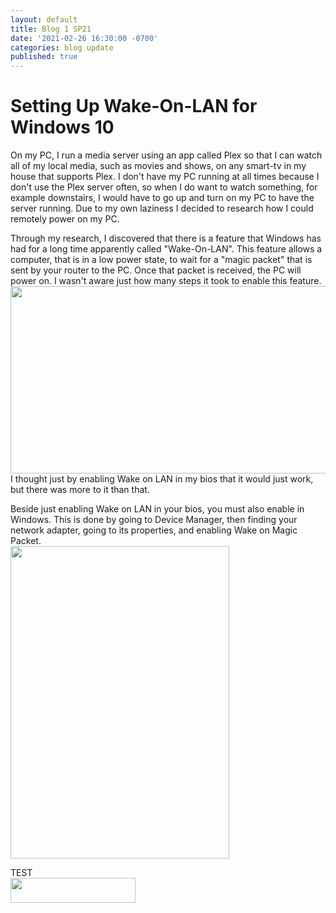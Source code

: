 ```yaml
---
layout: default
title: Blog 1 SP21
date: '2021-02-26 16:30:00 -0700'
categories: blog update
published: true
---
```

<h1>Setting Up Wake-On-LAN for Windows 10</h1>
<p>On my PC, I run a media server using an app called Plex so that I can watch all of my local media, such as movies and shows, on any smart-tv in my house that supports Plex. I don't have my PC running at all times because I don't use the Plex server often, so when I do want to watch something, for example downstairs, I would have to go up and turn on my PC to have the server running. Due to my own laziness I decided to research how I could remotely power on my PC.</p>

<p>Through my research, I discovered that there is a feature that Windows has had for a long time apparently called "Wake-On-LAN". This feature allows a computer, that is in a low power state, to wait for a "magic packet" that is sent by your router to the PC. Once that packet is received, the PC will power on. I wasn't aware just how many steps it took to enable this feature. <br> <img src="https://i.imgur.com/AKSFCgi.jpeg" width="650" height="300"> <br> I thought just by enabling Wake on LAN in my bios that it would just work, but there was more to it than that.</p>

<p>Beside just enabling Wake on LAN in your bios, you must also enable in Windows. This is done by going to Device Manager, then finding your network adapter, going to its properties, and enabling  Wake on Magic Packet. <br> <img src="https://i.imgur.com/AKBQ405.png" width="350" height="500"></p>
TEST <br><img src="https://i.imgur.com/cFHjsrP.png" width="200" height="40">